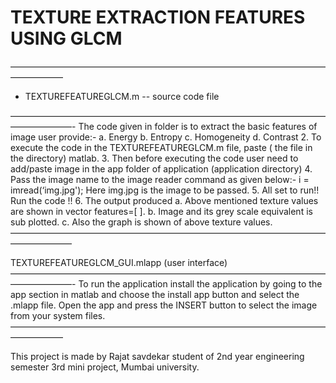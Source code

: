 # TEXTURE EXTRACTION FEATURES USING GLCM #
——————————————————————————————————————————
- TEXTUREFEATUREGLCM.m 
-- source code file

———————————————————————————————————————————-
The code given in folder is to extract the basic features of image user provide:-
 	a. Energy
 	b. Entropy
	c. Homogeneity
	d. Contrast
2. To execute the code in the TEXTUREFEATUREGLCM.m file, paste ( the file in the directory) matlab.
3. Then before executing the code user need to add/paste image in the app folder of application (application directory) 
4. Pass the image name to the image reader command as given below:-
		i = imread(‘img.jpg');
     Here img.jpg is the image to be passed.
5. All set to run!! Run the code !!
6. The output produced 
 	a. Above mentioned texture values are shown in vector features=[ ].
	b. Image and its grey scale equivalent is sub plotted.
	c. Also the graph is shown of above texture values.
———————————————————————————————————————————



TEXTUREFEATUREGLCM_GUI.mlapp (user interface)
———————————————————————————————————————————-
To run the application install the application by going to the app section in matlab and choose the install app button and select the .mlapp file.
Open the app and press the INSERT button to select the image from your system files.——————————————————————————————————————————



	
This project is made by Rajat savdekar student of 2nd year engineering semester 3rd mini project, Mumbai university.
